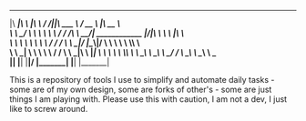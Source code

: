  ________  ___      ___      ___  _______                       _____      ________     
|\  _____\|\  \    |\  \    /  /||\  ___ \                     / __  \    |\   __  \    
\ \  \__/ \ \  \   \ \  \  /  / /\ \   __/|     ____________  |\/_|\  \   \ \  \|\  \   
 \ \   __\ \ \  \   \ \  \/  / /  \ \  \_|/__  |\____________\\|/ \ \  \   \ \  \\\  \  
  \ \  \_|  \ \  \   \ \    / /    \ \  \_|\ \ \|____________|     \ \  \   \ \  \\\  \ 
   \ \__\    \ \__\   \ \__/ /      \ \_______\                     \ \__\   \ \_______\
    \|__|     \|__|    \|__|/        \|_______|                      \|__|    \|_______|

This is a repository of tools I use to simplify and automate daily tasks - some are of my own design, 
some are forks of other's - some are just things I am playing with.
Please use this with caution, I am not a dev, I just like to screw around.
